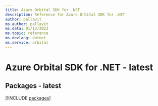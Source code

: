 ```yaml
---
title: Azure Orbital SDK for .NET
description: Reference for Azure Orbital SDK for .NET
author: pallavit
ms.author: pallavit
ms.data: 01/13/2023
ms.topic: reference
ms.devlang: dotnet
ms.service: orbital
---
```

# Azure Orbital SDK for .NET - latest
## Packages - latest
[!INCLUDE [packages](orbital-index.md)]